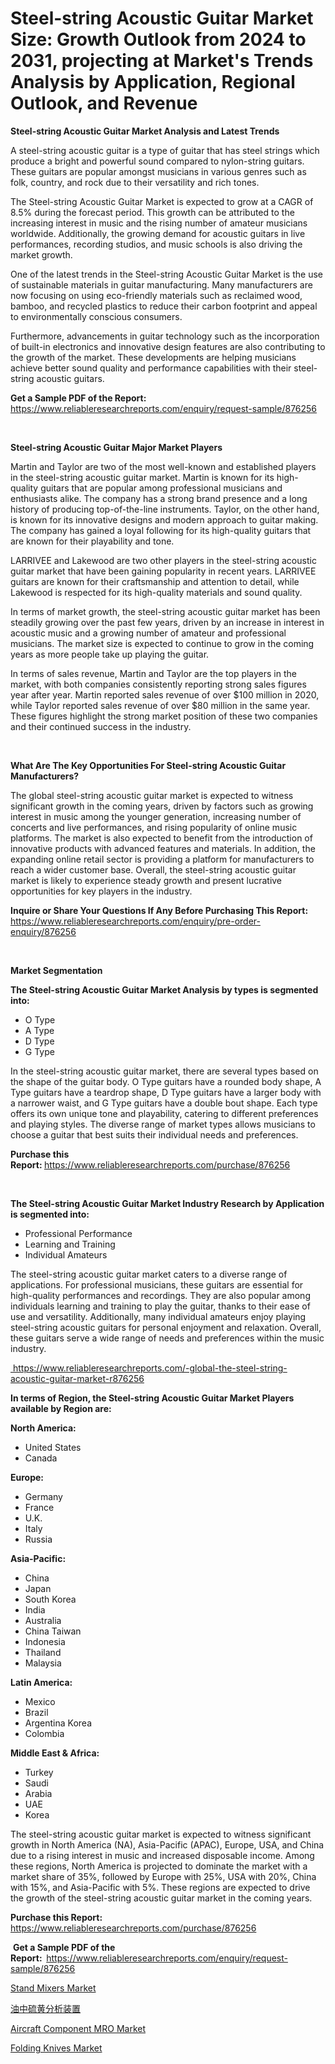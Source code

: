 <p><h1>Steel-string Acoustic Guitar Market Size: Growth Outlook from 2024 to 2031, projecting at Market's Trends Analysis by Application, Regional Outlook, and Revenue</h1></p><p><strong>Steel-string Acoustic Guitar Market Analysis and Latest Trends</strong></p>
<p><p>A steel-string acoustic guitar is a type of guitar that has steel strings which produce a bright and powerful sound compared to nylon-string guitars. These guitars are popular amongst musicians in various genres such as folk, country, and rock due to their versatility and rich tones.</p><p>The Steel-string Acoustic Guitar Market is expected to grow at a CAGR of 8.5% during the forecast period. This growth can be attributed to the increasing interest in music and the rising number of amateur musicians worldwide. Additionally, the growing demand for acoustic guitars in live performances, recording studios, and music schools is also driving the market growth.</p><p>One of the latest trends in the Steel-string Acoustic Guitar Market is the use of sustainable materials in guitar manufacturing. Many manufacturers are now focusing on using eco-friendly materials such as reclaimed wood, bamboo, and recycled plastics to reduce their carbon footprint and appeal to environmentally conscious consumers.</p><p>Furthermore, advancements in guitar technology such as the incorporation of built-in electronics and innovative design features are also contributing to the growth of the market. These developments are helping musicians achieve better sound quality and performance capabilities with their steel-string acoustic guitars.</p></p>
<p><strong>Get a Sample PDF of the Report:&nbsp;</strong> <a href="https://www.reliableresearchreports.com/enquiry/request-sample/876256">https://www.reliableresearchreports.com/enquiry/request-sample/876256</a></p>
<p>&nbsp;</p>
<p><strong>Steel-string Acoustic Guitar Major Market Players</strong></p>
<p><p>Martin and Taylor are two of the most well-known and established players in the steel-string acoustic guitar market. Martin is known for its high-quality guitars that are popular among professional musicians and enthusiasts alike. The company has a strong brand presence and a long history of producing top-of-the-line instruments. Taylor, on the other hand, is known for its innovative designs and modern approach to guitar making. The company has gained a loyal following for its high-quality guitars that are known for their playability and tone.</p><p>LARRIVEE and Lakewood are two other players in the steel-string acoustic guitar market that have been gaining popularity in recent years. LARRIVEE guitars are known for their craftsmanship and attention to detail, while Lakewood is respected for its high-quality materials and sound quality.</p><p>In terms of market growth, the steel-string acoustic guitar market has been steadily growing over the past few years, driven by an increase in interest in acoustic music and a growing number of amateur and professional musicians. The market size is expected to continue to grow in the coming years as more people take up playing the guitar.</p><p>In terms of sales revenue, Martin and Taylor are the top players in the market, with both companies consistently reporting strong sales figures year after year. Martin reported sales revenue of over $100 million in 2020, while Taylor reported sales revenue of over $80 million in the same year. These figures highlight the strong market position of these two companies and their continued success in the industry.</p></p>
<p>&nbsp;</p>
<p><strong>What Are The Key Opportunities For Steel-string Acoustic Guitar Manufacturers?</strong></p>
<p><p>The global steel-string acoustic guitar market is expected to witness significant growth in the coming years, driven by factors such as growing interest in music among the younger generation, increasing number of concerts and live performances, and rising popularity of online music platforms. The market is also expected to benefit from the introduction of innovative products with advanced features and materials. In addition, the expanding online retail sector is providing a platform for manufacturers to reach a wider customer base. Overall, the steel-string acoustic guitar market is likely to experience steady growth and present lucrative opportunities for key players in the industry.</p></p>
<p><strong>Inquire or Share Your Questions If Any Before Purchasing This Report:</strong> <a href="https://www.reliableresearchreports.com/enquiry/pre-order-enquiry/876256">https://www.reliableresearchreports.com/enquiry/pre-order-enquiry/876256</a></p>
<p>&nbsp;</p>
<p><strong>Market Segmentation</strong></p>
<p><strong>The Steel-string Acoustic Guitar Market Analysis by types is segmented into:</strong></p>
<p><ul><li>O Type</li><li>A Type</li><li>D Type</li><li>G Type</li></ul></p>
<p><p>In the steel-string acoustic guitar market, there are several types based on the shape of the guitar body. O Type guitars have a rounded body shape, A Type guitars have a teardrop shape, D Type guitars have a larger body with a narrower waist, and G Type guitars have a double bout shape. Each type offers its own unique tone and playability, catering to different preferences and playing styles. The diverse range of market types allows musicians to choose a guitar that best suits their individual needs and preferences.</p></p>
<p><strong>Purchase this Report:&nbsp;</strong><a href="https://www.reliableresearchreports.com/purchase/876256">https://www.reliableresearchreports.com/purchase/876256</a></p>
<p>&nbsp;</p>
<p><strong>The Steel-string Acoustic Guitar Market Industry Research by Application is segmented into:</strong></p>
<p><ul><li>Professional Performance</li><li>Learning and Training</li><li>Individual Amateurs</li></ul></p>
<p><p>The steel-string acoustic guitar market caters to a diverse range of applications. For professional musicians, these guitars are essential for high-quality performances and recordings. They are also popular among individuals learning and training to play the guitar, thanks to their ease of use and versatility. Additionally, many individual amateurs enjoy playing steel-string acoustic guitars for personal enjoyment and relaxation. Overall, these guitars serve a wide range of needs and preferences within the music industry.</p></p>
<p><a href="https://www.reliableresearchreports.com/-global-the-steel-string-acoustic-guitar-market-r876256">&nbsp;https://www.reliableresearchreports.com/-global-the-steel-string-acoustic-guitar-market-r876256</a></p>
<p><strong>In terms of Region, the Steel-string Acoustic Guitar Market Players available by Region are:</strong></p>
<p>
    <p> <strong> North America: </strong>
        <ul>
            <li>United States</li>
            <li>Canada</li>
        </ul>
        </p> 
    <p> <strong> Europe: </strong>
        <ul>
            <li>Germany</li>
            <li>France</li>
            <li>U.K.</li>
            <li>Italy</li>
            <li>Russia</li>
        </ul>
        </p> 
    <p> <strong> Asia-Pacific: </strong>
        <ul>
            <li>China</li>
            <li>Japan</li>
            <li>South Korea</li>
            <li>India</li>
            <li>Australia</li>
            <li>China Taiwan</li>
            <li>Indonesia</li>
            <li>Thailand</li>
            <li>Malaysia</li>
        </ul>
        </p> 
    <p> <strong> Latin America: </strong>
        <ul>
            <li>Mexico</li>
            <li>Brazil</li>
            <li>Argentina Korea</li>
            <li>Colombia</li>
        </ul>
        </p> 
    <p> <strong> Middle East & Africa: </strong>
        <ul>
            <li>Turkey</li>
            <li>Saudi</li>
            <li>Arabia</li>
            <li>UAE</li>
            <li>Korea</li>
        </ul>
    </p>
    </p>
<p><p>The steel-string acoustic guitar market is expected to witness significant growth in North America (NA), Asia-Pacific (APAC), Europe, USA, and China due to a rising interest in music and increased disposable income. Among these regions, North America is projected to dominate the market with a market share of 35%, followed by Europe with 25%, USA with 20%, China with 15%, and Asia-Pacific with 5%. These regions are expected to drive the growth of the steel-string acoustic guitar market in the coming years.</p></p>
<p><strong>Purchase this Report: </strong><a href="https://www.reliableresearchreports.com/purchase/876256">https://www.reliableresearchreports.com/purchase/876256</a></p>
<p>&nbsp;<strong>Get a Sample PDF of the Report:&nbsp;&nbsp;</strong><a href="https://www.reliableresearchreports.com/enquiry/request-sample/876256">https://www.reliableresearchreports.com/enquiry/request-sample/876256</a></p>
<p><strong></strong></p>
<p><p><a href="https://github.com/NorbertYates/Market-Research-Report-List-5/blob/main/stand-mixers-market.md">Stand Mixers Market</a></p><p><a href="https://github.com/lababdou/Market-Research-Report-List-4/blob/main/302708984882.md">油中硫黄分析装置</a></p><p><a href="https://www.linkedin.com/pulse/aircraft-component-mro-market-trends-analysis-forecasted-h6aic">Aircraft Component MRO Market</a></p><p><a href="https://issuu.com/reportprime-2/docs/folding-knives-market-size-2030.pptx">Folding Knives Market</a></p></p>